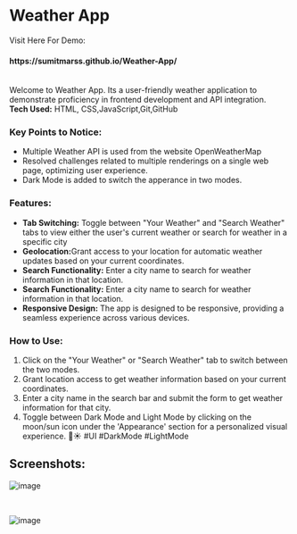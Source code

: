 <h1>Weather App</h1>
Visit Here For Demo:
        <h4>https://sumitmarss.github.io/Weather-App/</h4><br/>
Welcome to Weather App. Its a user-friendly weather application to demonstrate proficiency in frontend development and API integration.<br/>
<b>Tech Used:</b> HTML, CSS,JavaScript,Git,GitHub
<h3>Key Points to Notice:</h3>
<ul>
  <li>Multiple Weather API is used from the website OpenWeatherMap </li>
  <li>Resolved challenges related to multiple renderings on a single web page, optimizing user experience.</li>
  <li>Dark Mode is added to switch the apperance in two modes.</li>
</ul>

<h3>Features:</h3>
<ul>
        <li> <b>Tab Switching:</b> Toggle between "Your Weather" and "Search Weather" tabs to view either the user's current weather or search for weather in a specific city</li>
        <li> <b>Geolocation:</b>Grant access to your location for automatic weather updates based on your current coordinates. </li>
        <li> <b>Search Functionality:</b> Enter a city name to search for weather information in that location.</li>
        <li> <b>Search Functionality:</b> Enter a city name to search for weather information in that location.</li>
        <li> <b>Responsive Design:</b> The app is designed to be responsive, providing a seamless experience across various devices.</li>
</ul>
<h3>How to Use:</h3>
<ol>
        <li>Click on the "Your Weather" or "Search Weather" tab to switch between the two modes.</li>
        <li>Grant location access to get weather information based on your current coordinates.</li>
        <li>Enter a city name in the search bar and submit the form to get weather information for that city.</li>
        <li>Toggle between Dark Mode and Light Mode by clicking on the moon/sun icon under the 'Appearance' section for a personalized visual experience. 🌙☀️ #UI #DarkMode #LightMode</li>
</ol>

<h2>Screenshots:</h2>

![image](https://github.com/SumitMARSS/Weather-App/assets/112120780/c3630583-54de-436a-b42b-100d318cd950)

</br>

![image](https://github.com/SumitMARSS/Weather-App/assets/112120780/7d1e3e62-ba89-4f92-851e-d396d53e7e4f)

